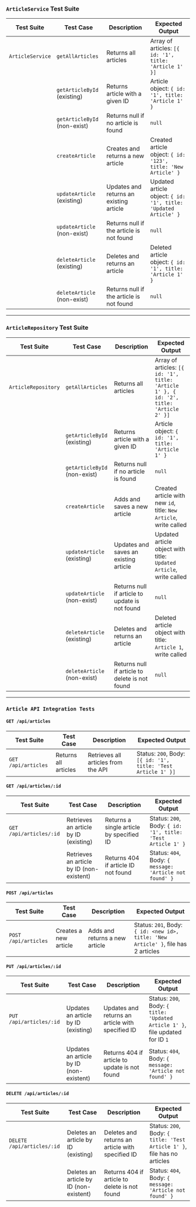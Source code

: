 ### `ArticleService` Test Suite

| **Test Suite**   | **Test Case**                 | **Description**                                             | **Expected Output**                                           |
|------------------|-------------------------------|-------------------------------------------------------------|---------------------------------------------------------------|
| `ArticleService` | `getAllArticles`              | Returns all articles                                        | Array of articles: `[{ id: '1', title: 'Article 1' }]`       |
|                  | `getArticleById` (existing)   | Returns article with a given ID                             | Article object: `{ id: '1', title: 'Article 1' }`            |
|                  | `getArticleById` (non-exist)  | Returns null if no article is found                         | `null`                                                        |
|                  | `createArticle`               | Creates and returns a new article                           | Created article object: `{ id: '123', title: 'New Article' }`|
|                  | `updateArticle` (existing)    | Updates and returns an existing article                     | Updated article object: `{ id: '1', title: 'Updated Article' }`|
|                  | `updateArticle` (non-exist)   | Returns null if the article is not found                    | `null`                                                        |
|                  | `deleteArticle` (existing)    | Deletes and returns an article                              | Deleted article object: `{ id: '1', title: 'Article 1' }`    |
|                  | `deleteArticle` (non-exist)   | Returns null if the article is not found                    | `null`                                                        |

---

### `ArticleRepository` Test Suite

| **Test Suite**        | **Test Case**                       | **Description**                                               | **Expected Output**                                               |
|-----------------------|-------------------------------------|---------------------------------------------------------------|-------------------------------------------------------------------|
| `ArticleRepository`   | `getAllArticles`                   | Returns all articles                                          | Array of articles: `[{ id: '1', title: 'Article 1' }, { id: '2', title: 'Article 2' }]` |
|                       | `getArticleById` (existing)        | Returns article with a given ID                               | Article object: `{ id: '1', title: 'Article 1' }`                |
|                       | `getArticleById` (non-exist)       | Returns null if no article is found                           | `null`                                                            |
|                       | `createArticle`                    | Adds and saves a new article                                  | Created article with new `id`, title: `New Article`, write called |
|                       | `updateArticle` (existing)         | Updates and saves an existing article                         | Updated article object with title: `Updated Article`, write called |
|                       | `updateArticle` (non-exist)        | Returns null if article to update is not found                | `null`                                                            |
|                       | `deleteArticle` (existing)         | Deletes and returns an article                                | Deleted article object with title: `Article 1`, write called     |
|                       | `deleteArticle` (non-exist)        | Returns null if article to delete is not found                | `null`                                                            |

---

### `Article API Integration Tests`

#### `GET /api/articles`

| **Test Suite**                | **Test Case**                          | **Description**                                    | **Expected Output**                                       |
|-------------------------------|----------------------------------------|----------------------------------------------------|-----------------------------------------------------------|
| `GET /api/articles`           | Returns all articles                  | Retrieves all articles from the API                | Status: `200`, Body: `[{ id: '1', title: 'Test Article 1' }]` |

#### `GET /api/articles/:id`

| **Test Suite**                | **Test Case**                                  | **Description**                                    | **Expected Output**                                               |
|-------------------------------|------------------------------------------------|----------------------------------------------------|-------------------------------------------------------------------|
| `GET /api/articles/:id`       | Retrieves an article by ID (existing)          | Returns a single article by specified ID           | Status: `200`, Body: `{ id: '1', title: 'Test Article 1' }`      |
|                               | Retrieves an article by ID (non-existent)      | Returns 404 if article ID not found                | Status: `404`, Body: `{ message: 'Article not found' }`          |

#### `POST /api/articles`

| **Test Suite**                | **Test Case**                                  | **Description**                                    | **Expected Output**                                                                                      |
|-------------------------------|------------------------------------------------|----------------------------------------------------|----------------------------------------------------------------------------------------------------------|
| `POST /api/articles`          | Creates a new article                          | Adds and returns a new article                     | Status: `201`, Body: `{ id: <new id>, title: 'New Article' }`, file has 2 articles |

#### `PUT /api/articles/:id`

| **Test Suite**                | **Test Case**                                     | **Description**                                    | **Expected Output**                                                       |
|-------------------------------|---------------------------------------------------|----------------------------------------------------|---------------------------------------------------------------------------|
| `PUT /api/articles/:id`       | Updates an article by ID (existing)               | Updates and returns an article with specified ID   | Status: `200`, Body: `{ title: 'Updated Article 1' }`, file updated for ID `1` |
|                               | Updates an article by ID (non-existent)           | Returns 404 if article to update is not found      | Status: `404`, Body: `{ message: 'Article not found' }`                       |

#### `DELETE /api/articles/:id`

| **Test Suite**                | **Test Case**                                     | **Description**                                    | **Expected Output**                                                          |
|-------------------------------|---------------------------------------------------|----------------------------------------------------|------------------------------------------------------------------------------|
| `DELETE /api/articles/:id`    | Deletes an article by ID (existing)               | Deletes and returns an article with specified ID   | Status: `200`, Body: `{ title: 'Test Article 1' }`, file has no articles     |
|                               | Deletes an article by ID (non-existent)           | Returns 404 if article to delete is not found      | Status: `404`, Body: `{ message: 'Article not found' }`                      |